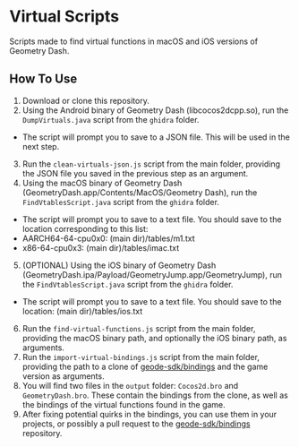 # Virtual Scripts
Scripts made to find virtual functions in macOS and iOS versions of Geometry Dash.

## How To Use
1. Download or clone this repository.
2. Using the Android binary of Geometry Dash (libcocos2dcpp.so), run the `DumpVirtuals.java` script from the `ghidra` folder.
- The script will prompt you to save to a JSON file. This will be used in the next step.
3. Run the `clean-virtuals-json.js` script from the main folder, providing the JSON file you saved in the previous step as an argument.
4. Using the macOS binary of Geometry Dash (GeometryDash.app/Contents/MacOS/Geometry Dash), run the `FindVtablesScript.java` script from the `ghidra` folder.
- The script will prompt you to save to a text file. You should save to the location corresponding to this list:
- AARCH64-64-cpu0x0: (main dir)/tables/m1.txt
- x86-64-cpu0x3: (main dir)/tables/imac.txt
5. (OPTIONAL) Using the iOS binary of Geometry Dash (GeometryDash.ipa/Payload/GeometryJump.app/GeometryJump), run the `FindVtablesScript.java` script from the `ghidra` folder.
- The script will prompt you to save to a text file. You should save to the location: (main dir)/tables/ios.txt
6. Run the `find-virtual-functions.js` script from the main folder, providing the macOS binary path, and optionally the iOS binary path, as arguments.
7. Run the `import-virtual-bindings.js` script from the main folder, providing the path to a clone of [geode-sdk/bindings](https://github.com/geode-sdk/bindings) and the game version as arguments.
8. You will find two files in the `output` folder: `Cocos2d.bro` and `GeometryDash.bro`. These contain the bindings from the clone, as well as the bindings of the virtual functions found in the game.
9. After fixing potential quirks in the bindings, you can use them in your projects, or possibly a pull request to the [geode-sdk/bindings](https://github.com/geode-sdk/bindings) repository.